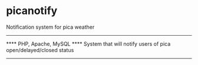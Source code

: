 picanotify
==========

Notification system for pica weather




************
**** PHP, Apache, MySQL
**** System that will notify users of pica open/delayed/closed status
************
